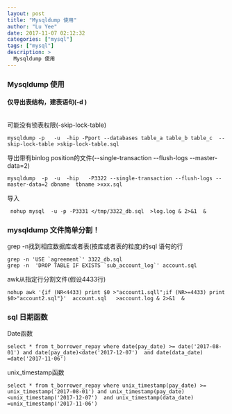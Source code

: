 ```yaml
---
layout: post
title: "Mysqldump 使用"
author: "Lu Yee"
date: 2017-11-07 02:12:32
categories: ["mysql"]
tags: ["mysql"]
description: >
  Mysqldump 使用
---
```


### Mysqldump 使用

####  仅导出表结构，建表语句(-d )

```

```

可能没有锁表权限(-skip-lock-table)

```
mysqldump -p   -u  -hip -Pport --databases table_a table_b table_c  --skip-lock-table >skip-lock-table.sql 
```

导出带有binlog position的文件(--single-transaction --flush-logs --master-data=2)

```
mysqldump  -p  -u  -hip   -P3322 --single-transaction --flush-logs --master-data=2 dbname  tbname >xxx.sql
```


导入

```
 nohup mysql  -u -p -P3331 </tmp/3322_db.sql  >log.log & 2>&1  &
```

### mysqldump 文件简单分割！

grep -n找到相应数据库或者表(按库或者表的粒度)的sql 语句的行
```
grep -n 'USE `agreement`' 3322_db.sql
grep -n  'DROP TABLE IF EXISTS `sub_account_log`' account.sql  
```
awk从指定行分割文件(假设4433行)

```
nohup awk '{if (NR<4433) print $0 >"account1.sqll";if (NR>=4433) print $0>"account2.sql"}'  account.sql   >account.log & 2>&1  &
```


### sql 日期函数

Date函数

```
select * from t_borrower_repay where date(pay_date) >= date('2017-08-01') and date(pay_date)<date('2017-12-07')  and date(data_date) =date('2017-11-06')
```

unix_timestamp函数

```
select * from t_borrower_repay where unix_timestamp(pay_date) >= unix_timestamp('2017-08-01') and unix_timestamp(pay_date)<unix_timestamp('2017-12-07')  and unix_timestamp(data_date) =unix_timestamp('2017-11-06')
```



